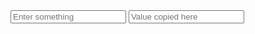 <!DOCTYPE html>
<html>
<head>
  <title>Copy Textbox Value</title>
</head>
<body>

<!-- First textbox (source) -->
<input type="text" id="source" placeholder="Enter something" oninput="copyValue()" />

<!-- Second textbox (destination) -->
<input type="text" id="destination" placeholder="Value copied here" />

<script>
function copyValue() {
  // Get value from source textbox
  var sourceValue = document.getElementById("source").value;

  // Set the value to destination textbox
  document.getElementById("destination").value = sourceValue;
}
</script>

</body>
</html>